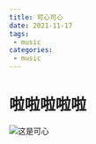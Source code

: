 ```yaml
---
title: 可心可心
date: 2021-11-17
tags:
 - music
categories: 
 - music
---
```

# 啦啦啦啦啦
![这是可心](https://s3.bmp.ovh/imgs/2021/11/e3fcddbf6eea732f.jpg "Magic Gardens")